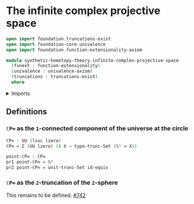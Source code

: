 # The infinite complex projective space

```agda
open import foundation.truncations-exist
open import foundation-core.univalence
open import foundation.function-extensionality-axiom

module synthetic-homotopy-theory.infinite-complex-projective-space
  (funext : function-extensionality)
  (univalence : univalence-axiom)
  (truncations : truncations-exist)
  where
```

<details><summary>Imports</summary>

```agda
open import foundation.dependent-pair-types
open import foundation.equivalences funext
open import foundation.set-truncations funext univalence
open import foundation.universe-levels

open import synthetic-homotopy-theory.circle funext univalence truncations
```

</details>

## Definitions

### `ℂP∞` as the `1`-connected component of the universe at the circle

```agda
ℂP∞ : UU (lsuc lzero)
ℂP∞ = Σ (UU lzero) (λ X → type-trunc-Set (𝕊¹ ≃ X))

point-ℂP∞ : ℂP∞
pr1 point-ℂP∞ = 𝕊¹
pr2 point-ℂP∞ = unit-trunc-Set id-equiv
```

### `ℂP∞` as the `2`-truncation of the `2`-sphere

This remains to be defined.
[#742](https://github.com/UniMath/agda-unimath/issues/742)
